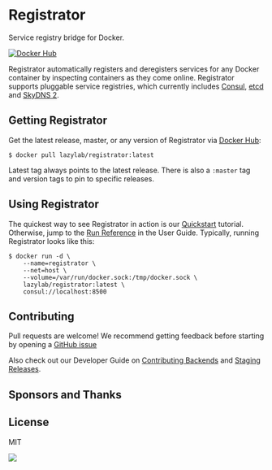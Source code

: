 # Registrator

Service registry bridge for Docker.

[![Docker Hub](https://img.shields.io/badge/docker-ready-blue.svg)](https://hub.docker.com/r/lazylab/registrator)


Registrator automatically registers and deregisters services for any Docker
container by inspecting containers as they come online. Registrator
supports pluggable service registries, which currently includes
[Consul](http://www.consul.io/), [etcd](https://github.com/coreos/etcd) and
[SkyDNS 2](https://github.com/skynetservices/skydns/).

## Getting Registrator

Get the latest release, master, or any version of Registrator via [Docker Hub](https://hub.docker.com/r/lazylab/registrator):

	$ docker pull lazylab/registrator:latest

Latest tag always points to the latest release. There is also a `:master` tag
and version tags to pin to specific releases.

## Using Registrator

The quickest way to see Registrator in action is our
[Quickstart](user/quickstart.md) tutorial. Otherwise, jump to the [Run
Reference](user/run.md) in the User Guide. Typically, running Registrator
looks like this:

    $ docker run -d \
        --name=registrator \
        --net=host \
        --volume=/var/run/docker.sock:/tmp/docker.sock \
        lazylab/registrator:latest \
        consul://localhost:8500

## Contributing

Pull requests are welcome! We recommend getting feedback before starting by
opening a [GitHub issue](https://github.com/quangnguyen/registrator/issues)

Also check out our Developer Guide on [Contributing Backends](dev/backends.md)
and [Staging Releases](dev/releases.md).

## Sponsors and Thanks

## License

MIT

<img src="https://ga-beacon.appspot.com/UA-58928488-2/registrator/readme?pixel" />
